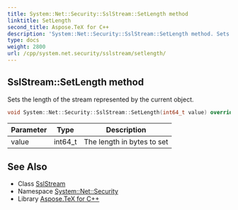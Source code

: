 ```yaml
---
title: System::Net::Security::SslStream::SetLength method
linktitle: SetLength
second_title: Aspose.TeX for C++
description: 'System::Net::Security::SslStream::SetLength method. Sets the length of the stream represented by the current object in C++.'
type: docs
weight: 2800
url: /cpp/system.net.security/sslstream/setlength/
---
```

## SslStream::SetLength method


Sets the length of the stream represented by the current object.

```cpp
void System::Net::Security::SslStream::SetLength(int64_t value) override
```


| Parameter | Type | Description |
| --- | --- | --- |
| value | int64_t | The length in bytes to set |

## See Also

* Class [SslStream](../)
* Namespace [System::Net::Security](../../)
* Library [Aspose.TeX for C++](../../../)
